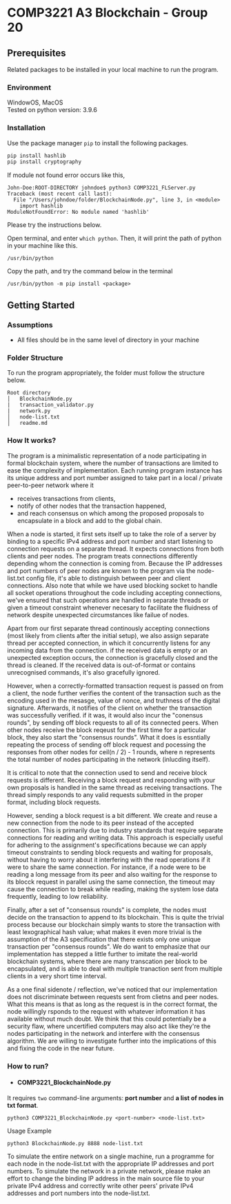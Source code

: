 # COMP3221 A3 Blockchain - Group 20

## Prerequisites

Related packages to be installed in your local machine to run the program.

### Environment

WindowOS, MacOS
<br>
Tested on python version: 3.9.6

### Installation

Use the package manager `pip` to install the following packages.

```bash
pip install hashlib
pip install cryptography
```

If module not found error occurs like this,

```
John-Doe:ROOT-DIRECTORY johndoe$ python3 COMP3221_FLServer.py
Traceback (most recent call last):
  File "/Users/johndoe/folder/BlockchainNode.py", line 3, in <module>
    import hashlib
ModuleNotFoundError: No module named 'hashlib'
```

Please try the instructions below.

Open terminal, and enter `which python`.
Then, it will print the path of python in your machine like this.

```
/usr/bin/python
```

Copy the path, and try the command below in the terminal

```
/usr/bin/python -m pip install <package>
```

## Getting Started

### Assumptions

-   All files should be in the same level of directory in your machine

### Folder Structure

To run the program appropriately, the folder must follow the structure below.

```
Root directory
│   BlockchainNode.py
|   transaction_validator.py
|   network.py
│   node-list.txt
│   readme.md
```

### How It works?

The program is a minimalistic representation of a node participating in formal blockchain system, where the number of transactions are limited to ease the complexity of implementation. Each running program instance has its unique address and port number assigned to take part in a local / private peer-to-peer network where it

-   receives transactions from clients,
-   notify of other nodes that the transaction happened,
-   and reach consensus on which among the proposed proposals to encapsulate in a block and add to the global chain.

When a node is started, it first sets itself up to take the role of a server by binding to a specific IPv4 address and port number and start listening to connection requests on a separate thread. It expects connections from both clients and peer nodes. The program treats connections differently depending whom the connection is coming from. Because the IP addresses and port numbers of peer nodes are known to the program via the node-list.txt config file, it's able to distinguish between peer and client connections. Also note that while we have used blocking socket to handle all socket operations throughout the code including accepting connections, we've ensured that such operations are handled in separate threads or given a timeout constraint whenever necesary to facilitate the fluidness of network despite unexpected circumstances like failue of nodes.

Apart from our first separate thread continously accepting connections (most likely from clients after the initial setup), we also assign separate thread per accepted connection, in which it concurrently listens for any incoming data from the connection. if the received data is empty or an unexpected exception occurs, the connection is gracefully closed and the thread is cleaned. If the received data is out-of-format or contains unrecognised commands, it's also gracefully ignored.

However, when a correctly-formatted transaction request is passed on from a client, the node further verifies the content of the transaction such as the encoding used in the mesasge, value of nonce, and truthness of the digital signature. Afterwards, it notifies of the client on whether the transaction was successfully verified. if it was, it would also incur the "conensus rounds", by sending off block requests to all of its connected peers. When other nodes receive the block reqeust for the first time for a particular block, they also start the "consensus rounds". What it does is essntially repeating the process of sending off block request and pocessing the responses from other nodes for ceil(n / 2) - 1 rounds, where n represents the total number of nodes participating in the network (inlucding itself).

It is critical to note that the connection used to send and receive block requests is different. Receiving a block request and responding with your own proposals is handled in the same thread as receiving transactions. The thread simply responds to any valid requests submitted in the proper format, including block requests.

However, sending a block request is a bit different. We create and reuse a new connection from the node to its peer instead of the accepted connection. This is primarily due to industry standards that require separate connections for reading and writing data. This approach is especially useful for adhering to the assignment's specifications because we can apply timeout constraints to sending block requests and waiting for proposals, without having to worry about it interfering with the read operations if it were to share the same connection. For instance, if a node were to be reading a long message from its peer and also waiting for the response to its blocck request in parallel using the same connection, the timeout may cause the connection to break while reading, making the system lose data frequently, leading to low reliability.

Finally, after a set of "consensus rounds" is complete, the nodes must decide on the transaction to append to its blockchain. This is quite the trivial process because our blockchain simply wants to store the transaction with least lexographical hash value; what makes it even more trivial is the assumption of the A3 specification that there exists only one unique transaction per "consensus rounds". We do want to emphasize that our implementation has stepped a little further to imitate the real-world blockchain systems, where there are many transcation per block to be encapsulated, and is able to deal with multiple tranaction sent from multiple clients in a very short time interval.

As a one final sidenote / reflection, we've noticed that our implementation does not discriminate between requests sent from clietns and peer nodes. What this means is that as long as the request is in the correct format, the node willingly rsponds to the request with whatever information it has available without much doubt. We think that this could potentially be a security flaw, where uncertified computers may also act like they're the nodes participating in the network and interfere with the consensus algorithm. We are willing to investigate further into the implications of this and fixing the code in the near future.

### How to run?

-   #### COMP3221_BlockchainNode.py

It requires `two` command-line arguments: **port number** and **a list of nodes in txt format**.

```
python3 COMP3221_BlockchainNode.py <port-number> <node-list.txt>
```

Usage Example

```
python3 BlockchainNode.py 8888 node-list.txt
```

To simulate the entire network on a single machine, run a programme for each node in the node-list.txt with the appropriate IP addresses and port numbers. To simulate the network in a private network, please make an effort to change the binding IP address in the main source file to your private IPv4 address and correctly write other peers' private IPv4 addresses and port numbers into the node-list.txt.
